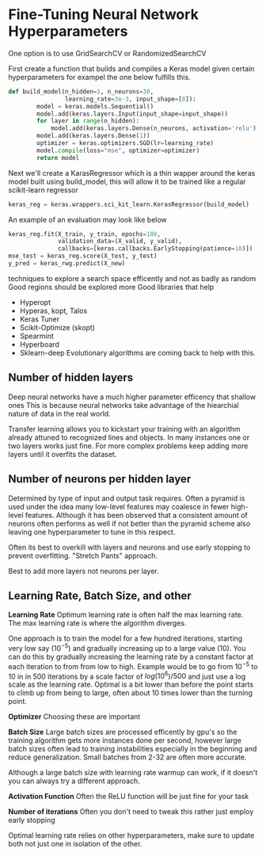 # Fine-Tuning Neural Network Hyperparameters
One option is to use GridSearchCV or RandomizedSearchCV

First create a function that builds and compiles a Keras model given certain hyperparameters for exampel the one below fulfills this.
```python
def build_model(n_hidden=1, n_neurons=30, 
                learning_rate=3e-3, input_shape=[8]):
        model = keras.models.Sequential()
        model.add(keras.layers.Input(input_shape=input_shape))
        for layer in range(n_hidden):
            model.add(keras.layers.Dense(n_neurons, activation='relu'))
        model.add(keras.layers.Dense(1))
        optimizer = keras.optimizers.SGD(lr=learning_rate)
        model.compile(loss="mse", optimizer=optimizer)
        return model
```

Next we'll create a KarasRegressor which is a thin wapper around the keras model built using build_model, this will allow it to be trained like a regular scikit-learn regressor
```python
keras_reg = keras.wrappers.sci_kit_learn.KerasRegressor(build_model)
```

An example of an evaluation may look like below
```python
keras_reg.fit(X_train, y_train, epochs=100,
              validation_data=(X_valid, y_valid),
              callbacks=[keras.callbacks.EarlyStopping(patience=10)])
mse_test = keras_reg.score(X_test, y_test)
y_pred = keras_rwg.predict(X_new)
```

techniques to explore a search space efficently and not as badly as random
Good regions should be explored more
Good libraries that help
- Hyperopt
- Hyperas, kopt, Talos
- Keras Tuner
- Scikit-Optimize (skopt)
- Spearmint
- Hyperboard
- Sklearn-deep
Evolutionary algorithms are coming back to help with this.

## Number of hidden layers
Deep neural networks have a much higher parameter efficency that shallow ones
This is because neural networks take advantage of the hiearchial nature of data in the real world. 

Transfer learning allows you to kickstart your training with an algorithm already attuned to recognized lines and objects. In many instances one or two layers works just fine. For more complex problems keep adding more layers until it overfits the dataset. 

## Number of neurons per hidden layer
Determined by type of input and output task requires. Often a pyramid is used under the idea many low-level features may coalesce in fewer high-level features. 
Although it has been observed that a consistent amount of neurons often performs as well if not better than the pyramid scheme also leaving one hyperparameter to tune in this respect. 

Often its best to overkill with layers and neurons and use early stopping to prevent overfitting. "Stretch Pants" approach. 

Best to add more layers not neurons per layer.

## Learning Rate, Batch Size, and other
**Learning Rate**
Optimum learning rate is often half the max learning rate. The max learning rate is where the algorithm diverges.

One approach is to train the model for a few hundred iterations, starting very low say ($10^{-5}$) and gradually increasing up to a large value ($10$). You can do this by gradually increasing the learning rate by a constant factor at each iteration to from from low to high. 
Example would be to go from $10^{-5}$ to $10$ in in 500 iterations by a scale factor of $log(10^6)/500$ and just use a log scale as the learning rate. Optimal is a bit lower than before the point starts to climb up from being to large, often about 10 times lower than the turning point. 

**Optimizer**
Choosing these are important

**Batch Size**
Large batch sizes are processed efficently by gpu's so the training algorithm gets more instances done per second, however large batch sizes often lead to training instabilities especially in the beginning and reduce generalization. Small batches from 2-32 are often more accurate. 

Although a large batch size with learning rate warmup can work, if it doesn't you can always try a different approach.

**Activation Function**
Often the ReLU function will be just fine for your task

**Number of iterations**
Often you don't need to tweak this rather just employ early stopping

Optimal learning rate relies on other hyperparameters, make sure to update both not just one in isolation of the other.


